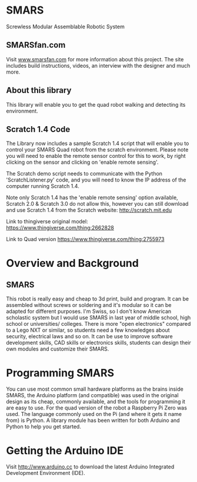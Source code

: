 # SMARS
Screwless Modular Assemblable Robotic System

## SMARSfan.com
Visit www.smarsfan.com for more information about this project. The site includes build instructions, videos, an interview with the designer and much more.

## About this library
This library will enable you to get the quad robot walking and detecting its environment.

## Scratch 1.4 Code  
The Library now includes a sample Scratch 1.4 script that will enable you to control your SMARS Quad robot from the scratch environment. Please note you will need to enable the remote sensor control for this to work, by right clicking on the sensor and clicking on 'enable remote sensing'.

The Scratch demo script needs to communicate with the Python 'ScratchListener.py' code, and you will need to know the IP address of the computer running Scratch 1.4.

Note only Scratch 1.4 has the 'enable remote sensing' option available, Scratch 2.0 & Scratch 3.0 do not allow this, however you can still download and use Scratch 1.4 from the Scratch website: http://scratch.mit.edu

Link to thingiverse original model:
https://www.thingiverse.com/thing:2662828

Link to Quad version
https://www.thingiverse.com/thing:2755973

# Overview and Background
## SMARS

This robot is really easy and cheap to 3d print, build and program. It can be assembled without screws or soldering and it's modular so it can be adapted for different purposes. I'm Swiss, so I don't know American scholastic system but I would use SMARS in last year of middle school, high school or universities/ colleges. There is more "open electronics" compared to a Lego NXT or similar, so students need a few knowledges about security, electrical laws and so on. It can be use to improve software development skills, CAD skills or electronics skills, students can design their own modules and customize their SMARS.

# Programming SMARS
You can use most common small hardware platforms as the brains inside SMARS, the Arduino platform (and compatible) was used in the original design as its cheap, commonly available, and the tools for programming it are easy to use. For the quad version of the robot a Raspberry Pi Zero was used. The language commonly used on the Pi (and where it gets it name from) is Python. A library module has been written for both Arduino and Python to help you get started.

# Getting the Arduino IDE
Visit http://www.arduino.cc to download the latest Arduino Integrated Development Environment (IDE).
